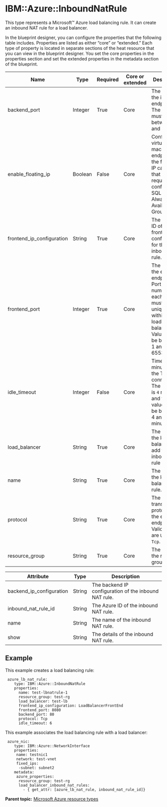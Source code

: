 # IBM::Azure::InboundNatRule

This type represents a Microsoft™ Azure load balancing rule. It can create an inbound NAT rule for a load balancer.

In the blueprint designer, you can configure the properties that the following table includes. Properties are listed as either “core” or “extended.” Each type of property is located in separate sections of the heat resource that you can view in the blueprint designer. You set the core properties in the properties section and set the extended properties in the metadata section of the blueprint.

|Name|Type|Required|Core or extended|Description|
|----|----|--------|----------------|-----------|
|backend\_port|Integer|True|Core|The port for the internal endpoint. The value must be between 1 and 65534.|
|enable\_floating\_ip|Boolean|False|Core|Configures a virtual machine's endpoint for the floating IP capability that is required for configuring a SQL AlwaysOn Availability Group.|
|frontend\_ip\_configuration|String|True|Core|The name or ID of the front-end IP configuration for the inbound NAT rule.|
|frontend\_port|Integer|True|Core|The port for the external endpoint. Port numbers for each rule must be unique within the load balancer. Values must be between 1 and 65534.|
|idle\_timeout|Integer|False|Core|Timeout, in minutes, for the TCP idle connection. The default is `4` minutes, and the value must be between 4 and 30 minutes.|
|load\_balancer|String|True|Core|The name of the load balancer to add the inbound NAT rule to.|
|name|String|True|Core|The name of the load balancing rule.|
|protocol|String|True|Core|The transport protocol for the external endpoint. Valid values are `Udp` and `Tcp`.|
|resource\_group|String|True|Core|The name of the resource group.|

|Attribute|Type|Description|
|---------|----|-----------|
|backend\_ip\_configuration|String|The backend IP configuration of the inbound NAT rule.|
|inbound\_nat\_rule\_id|String|The Azure ID of the inbound NAT rule.|
|name|String|The name of the inbound NAT rule.|
|show|String|The details of the inbound NAT rule.|

## Example

This example creates a load balancing rule:

```
 azure_lb_nat_rule:
    type: IBM::Azure::InboundNatRule
    properties:
      name: test-lbnatrule-1
      resource_group: test-rg
      load_balancer: test-lb
      frontend_ip_configuration: LoadBalancerFrontEnd
      frontend_port: 8080
      backend_port: 80
      protocol: Tcp
      idle_timeout: 6
```

This example associates the load balancing rule with a load balancer:

```
 azure_nic:
    type: IBM::Azure::NetworkInterface
    properties: 
     name: testnic1
     network: test-vnet
     fixed_ips:
      -subnet: subnet2
    metadata:
     azure_properties:
      resource_group: test-rg
      load_balancer_inbound_nat_rules:
        - { get_attr: [azure_lb_nat_rule, inbound_nat_rule_id]}
```

**Parent topic:** [Microsoft Azure resource types](../../com.ibm.edt.heat.reference.doc/topics/ref_heat_types_azure_ov.md)


